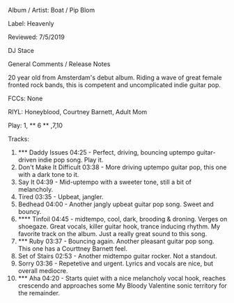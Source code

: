 Album / Artist: Boat / Pip Blom

Label: Heavenly

Reviewed: 7/5/2019

DJ Stace

General Comments / Release Notes  

20 year old from Amsterdam's debut album.   Riding a wave of great female fronted rock bands, this is competent and uncomplicated indie guitar pop.



FCCs: None

RIYL: Honeyblood, Courtney Barnett, Adult Mom

Play: 1, ** 6 ** ,7,10

Tracks:  
1. *** Daddy Issues 04:25 - Perfect, driving, bouncing uptempo guitar-driven indie pop song. Play it.	 
2. Don't Make It Difficult 03:38	- More driving uptempo guitar pop, this one with a dark tone to it.   
3. Say It 04:39 -  Mid-uptempo with a sweeter tone, still a bit of melancholy.  
4. Tired 03:35 - Upbeat, jangler. 	 
5. Bedhead 04:00	 - Another jangly upbeat guitar pop song. Sweet and bouncy.   
6. **** Tinfoil 04:45	- midtempo, cool, dark, brooding & droning. Verges on shoegaze. Great vocals, killer guitar hook, trance inducing rhythm. My favorite track on the album. Just a really great sound to this song.  
7. *** Ruby 03:37 - Bouncing again. Another pleasant guitar pop song. This one has a Courttney Barnett feel.  
8. Set of Stairs 02:53	- Another midtempo guitar rocker. Not a standout.   
9. Sorry 03:36 - Repetetive and urgent. Lyrics and vocals are nice, but overall mediocre.	 
10. *** Aha 04:20 - Starts quiet with a nice melancholy vocal hook, reaches crescendo and approaches some My Bloody Valentine sonic territory for the remainder.   

